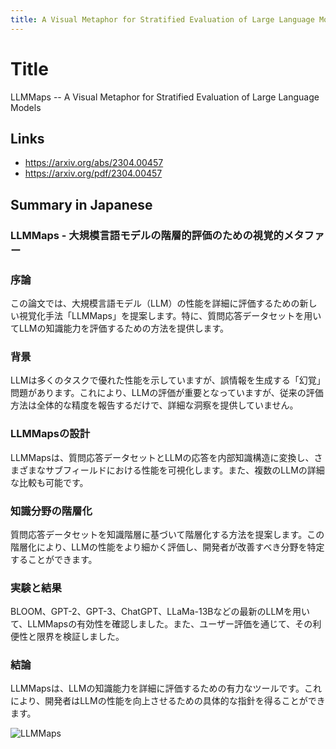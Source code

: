 ```yaml
---
title: A Visual Metaphor for Stratified Evaluation of Large Language Models
---
```


# Title
LLMMaps -- A Visual Metaphor for Stratified Evaluation of Large Language Models

## Links
- <https://arxiv.org/abs/2304.00457>
- <https://arxiv.org/pdf/2304.00457>

## Summary in Japanese
### LLMMaps - 大規模言語モデルの階層的評価のための視覚的メタファー
### 序論
この論文では、大規模言語モデル（LLM）の性能を詳細に評価するための新しい視覚化手法「LLMMaps」を提案します。特に、質問応答データセットを用いてLLMの知識能力を評価するための方法を提供します。

### 背景
LLMは多くのタスクで優れた性能を示していますが、誤情報を生成する「幻覚」問題があります。これにより、LLMの評価が重要となっていますが、従来の評価方法は全体的な精度を報告するだけで、詳細な洞察を提供していません。

### LLMMapsの設計
LLMMapsは、質問応答データセットとLLMの応答を内部知識構造に変換し、さまざまなサブフィールドにおける性能を可視化します。また、複数のLLMの詳細な比較も可能です。

### 知識分野の階層化
質問応答データセットを知識階層に基づいて階層化する方法を提案します。この階層化により、LLMの性能をより細かく評価し、開発者が改善すべき分野を特定することができます。

### 実験と結果
BLOOM、GPT-2、GPT-3、ChatGPT、LLaMa-13Bなどの最新のLLMを用いて、LLMMapsの有効性を確認しました。また、ユーザー評価を通じて、その利便性と限界を検証しました。

### 結論
LLMMapsは、LLMの知識能力を詳細に評価するための有力なツールです。これにより、開発者はLLMの性能を向上させるための具体的な指針を得ることができます。

![LLMMaps](https://raw.githubusercontent.com/viscom-ulm/LLMMaps/362b44670acd3652e16acd181eef35d48ff877d4/chatgpt_pubmedqa.svg)
